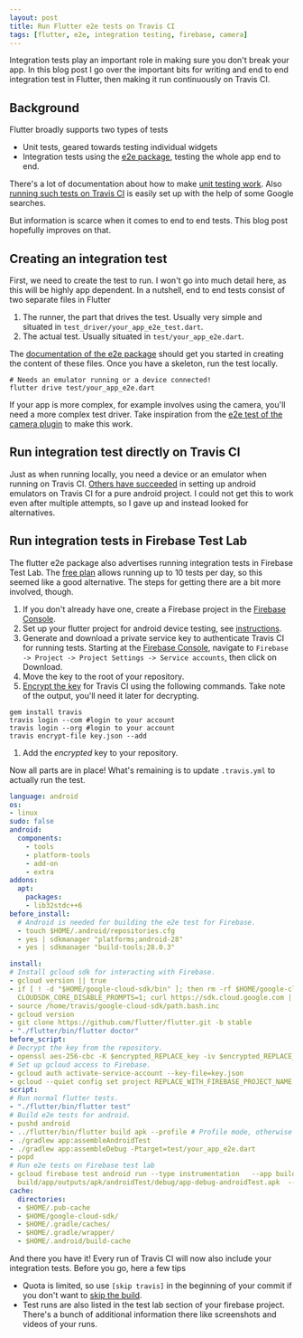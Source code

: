 ```yaml
---
layout: post
title: Run Flutter e2e tests on Travis CI
tags: [flutter, e2e, integration testing, firebase, camera]
---
```


Integration tests play an important role in making sure you don't break your app. In this blog post I go over the important bits for writing and end to end integration test in Flutter, then making it run continuously on Travis CI.

## Background

Flutter broadly supports two types of tests

* Unit tests, geared towards testing individual widgets
* Integration tests using the [e2e package](https://pub.dev/packages/e2e), testing the whole app end to end.

There's a lot of documentation about how to make [unit testing work](https://flutter.dev/docs/cookbook/testing/widget/introduction). Also [running such tests on Travis CI](https://medium.com/flutter/test-flutter-apps-on-travis-3fd5142ecd8c) is easily set up with the help of some Google searches.

But information is scarce when it comes to end to end tests. This blog post hopefully improves on that.

## Creating an integration test

First, we need to create the test to run. I won't go into much detail here, as this will be highly app dependent. In a nutshell, end to end tests consist of two separate files in Flutter

1. The runner, the part that drives the test. Usually very simple and situated in `test_driver/your_app_e2e_test.dart`.
2. The actual test. Usually situated in `test/your_app_e2e.dart`.

The [documentation of the e2e package](https://pub.dev/packages/e2e) should get you started in creating the content of these files. Once you have a skeleton, run the test locally.

    # Needs an emulator running or a device connected!
    flutter drive test/your_app_e2e.dart

If your app is more complex, for example involves using the camera, you'll need a more complex test driver. Take inspiration from the [e2e test of the camera plugin](https://github.com/flutter/plugins/blob/master/packages/camera/example/test_driver/camera_e2e_test.dart) to make this work.

## Run integration test directly on Travis CI

Just as when running locally, you need a device or an emulator when running on Travis CI. [Others have succeeded](https://github.com/ankidroid/Anki-Android/blob/master/.travis.yml) in setting up android emulators on Travis CI for a pure android project. I could not get this to work even after multiple attempts, so I gave up and instead looked for alternatives.

## Run integration tests in Firebase Test Lab

The flutter e2e package also advertises running integration tests in Firebase Test Lab. The [free plan](https://firebase.google.com/pricing) allows running up to 10 tests per day, so this seemed like a good alternative. The steps for getting there are a bit more involved, though.

1. If you don't already have one, create a Firebase project in the [Firebase Console](https://console.firebase.google.com/).
1. Set up your flutter project for android device testing, see [instructions](https://pub.dev/packages/e2e#android-device-testing).
1. Generate and download a private service key to authenticate Travis CI for running tests. Starting at the [Firebase Console](https://console.firebase.google.com/), navigate to `Firebase -> Project -> Project Settings -> Service accounts`, then click on Download.
1. Move the key to the root of your repository.
1. [Encrypt the key](https://docs.travis-ci.com/user/encrypting-files/) for Travis CI using the following commands. Take note of the output, you'll need it later for decrypting.
```
gem install travis
travis login --com #login to your account
travis login --org #login to your account
travis encrypt-file key.json --add
```
1. Add the *encrypted* key to your repository.

Now all parts are in place! What's remaining is to update `.travis.yml` to actually run the test.

```yaml
language: android
os:
- linux
sudo: false
android:
  components:
    - tools
    - platform-tools
    - add-on
    - extra
addons:
  apt:
    packages:
    - lib32stdc++6
before_install:
  # Android is needed for building the e2e test for Firebase.
  - touch $HOME/.android/repositories.cfg
  - yes | sdkmanager "platforms;android-28"
  - yes | sdkmanager "build-tools;28.0.3"

install:
# Install gcloud sdk for interacting with Firebase.
- gcloud version || true
- if [ ! -d "$HOME/google-cloud-sdk/bin" ]; then rm -rf $HOME/google-cloud-sdk; export
  CLOUDSDK_CORE_DISABLE_PROMPTS=1; curl https://sdk.cloud.google.com | bash; fi
- source /home/travis/google-cloud-sdk/path.bash.inc
- gcloud version
- git clone https://github.com/flutter/flutter.git -b stable
- "./flutter/bin/flutter doctor"
before_script:
# Decrypt the key from the repository.
- openssl aes-256-cbc -K $encrypted_REPLACE_key -iv $encrypted_REPLACE_iv -in key.json.enc -out key.json -d
# Set up gcloud access to Firebase.
- gcloud auth activate-service-account --key-file=key.json
- gcloud --quiet config set project REPLACE_WITH_FIREBASE_PROJECT_NAME
script:
# Run normal flutter tests.
- "./flutter/bin/flutter test"
# Build e2e tests for android.
- pushd android
- ../flutter/bin/flutter build apk --profile # Profile mode, otherwise keys for signing are necessary.
- ./gradlew app:assembleAndroidTest
- ./gradlew app:assembleDebug -Ptarget=test/your_app_e2e.dart
- popd
# Run e2e tests on Firebase test lab
- gcloud firebase test android run --type instrumentation   --app build/app/outputs/apk/debug/app-debug.apk   --test
  build/app/outputs/apk/androidTest/debug/app-debug-androidTest.apk  --timeout 2m
cache:
  directories:
  - $HOME/.pub-cache
  - $HOME/google-cloud-sdk/
  - $HOME/.gradle/caches/
  - $HOME/.gradle/wrapper/
  - $HOME/.android/build-cache
```

And there you have it! Every run of Travis CI will now also include your integration tests. Before you go, here a few tips

* Quota is limited, so use `[skip travis]` in the beginning of your commit if you don't want to [skip the build](https://docs.travis-ci.com/user/customizing-the-build#skipping-a-build).
* Test runs are also listed in the test lab section of your firebase project. There's a bunch of additional information there like screenshots and videos of your runs.
